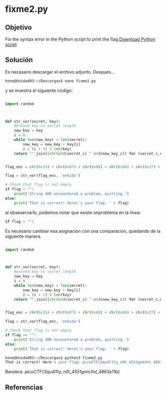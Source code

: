 # fixme2.py

## Objetivo
Fix the syntax error in the Python script to print the flag.[Download Python script](https://artifacts.picoctf.net/c/66/fixme2.py)

## Solución 
Es necasario descargar el archivo adjunto. Despues...

```bash
hone@Unidad03:~/Descargas$ nano fixme2.py 
```
y se muestra el siguiente codigo:

```python

import random



def str_xor(secret, key):
    #extend key to secret length
    new_key = key
    i = 0
    while len(new_key) < len(secret):
        new_key = new_key + key[i]
        i = (i + 1) % len(key)
    return "".join([chr(ord(secret_c) ^ ord(new_key_c)) for (secret_c,new_key_c) in zip(secret,new_key)])


flag_enc = chr(0x15) + chr(0x07) + chr(0x08) + chr(0x06) + chr(0x27) + chr(0x21) + chr(0x23) + chr(0x15) + chr(0x58) + chr(0x18) + chr(0x11) + chr(0x41) + chr(0x09) + chr(0x5f) + chr(0x1f) + chr(0x10) + chr(0x3b) + chr(0x1b) + chr(0x55) + chr(0x1a) + chr(0x34) + chr(0x5d) + chr(0x51) + chr(0x40) + chr(0x54) + chr(0x09) + chr(0x05) + chr(0x04) + chr(0x57) + chr(0x1b) + chr(0x11) + chr(0x31) + chr(0x5f) + chr(0x51) + chr(0x52) + chr(0x46) + chr(0x00) + chr(0x5f) + chr(0x5a) + chr(0x0b) + chr(0x19)

flag = str_xor(flag_enc, 'enkidu')

# Check that flag is not empty
if flag = "":
	print('String XOR encountered a problem, quitting.')
else:
	print('That is correct! Here\'s your flag: ' + flag)
```
al obseservarlo, podemos notar que existe unproblema en la linea:

```python
if flag = "":
```
Es necesario cambiar esa asignacion con una comparacion, quedando de la siguiente manera.


```python

import random



def str_xor(secret, key):
    #extend key to secret length
    new_key = key
    i = 0
    while len(new_key) < len(secret):
        new_key = new_key + key[i]
        i = (i + 1) % len(key)
    return "".join([chr(ord(secret_c) ^ ord(new_key_c)) for (secret_c,new_key_c) in zip(secret,new_key)])


flag_enc = chr(0x15) + chr(0x07) + chr(0x08) + chr(0x06) + chr(0x27) + chr(0x21) + chr(0x23) + chr(0x15) + chr(0x58) + chr(0x18) + chr(0x11) + chr(0x41) + chr(0x09) + chr(0x5f) + chr(0x1f) + chr(0x10) + chr(0x3b) + chr(0x1b) + chr(0x55) + chr(0x1a) + chr(0x34) + chr(0x5d) + chr(0x51) + chr(0x40) + chr(0x54) + chr(0x09) + chr(0x05) + chr(0x04) + chr(0x57) + chr(0x1b) + chr(0x11) + chr(0x31) + chr(0x5f) + chr(0x51) + chr(0x52) + chr(0x46) + chr(0x00) + chr(0x5f) + chr(0x5a) + chr(0x0b) + chr(0x19)

flag = str_xor(flag_enc, 'enkidu')

# Check that flag is not empty
if flag == "":
	print('String XOR encountered a problem, quitting.')
else:
	print('That is correct! Here\'s your flag: ' + flag)
```

```bash
hone@Unidad03:~/Descargas$ python3 fixme2.py 
That is correct! Here's your flag: picoCTF{3qu4l1ty_n0t_4551gnm3nt_4863e11b}
```

Bandera: *picoCTF{3qu4l1ty_n0t_4551gnm3nt_4863e11b}*
## Referencias